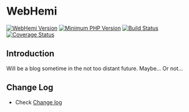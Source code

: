 WebHemi
=======

[![WebHemi Version](https://img.shields.io/badge/version-v4.0.0--1.2-yellowgreen.svg)]()
[![Minimum PHP Version](https://img.shields.io/badge/PHP-%3E%3D5.6-blue.svg)](https://php.net/)
[![Build Status](https://travis-ci.org/Gixx/WebHemi.svg?branch=master)](https://travis-ci.org/Gixx/WebHemi)
[![Coverage Status](https://coveralls.io/repos/github/Gixx/WebHemi/badge.svg?branch=master)](https://coveralls.io/github/Gixx/WebHemi?branch=master)

Introduction
------------

Will be a blog sometime in the not too distant future. Maybe... Or not...


Change Log
----------

- Check [Change log](CHANGELOG.md)
